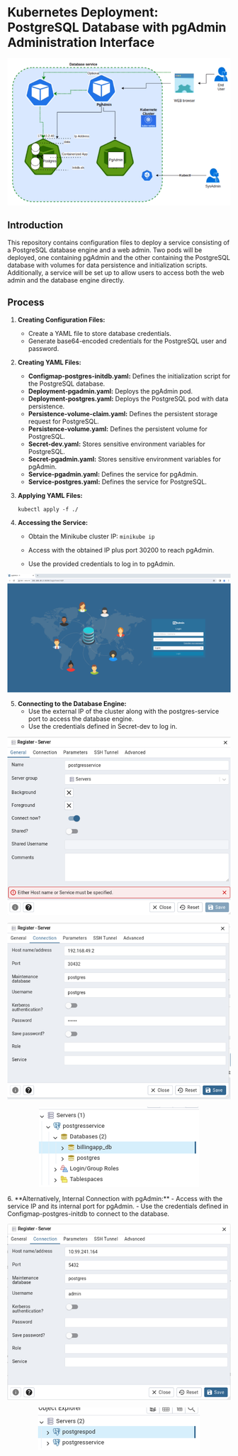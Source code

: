 # Kubernetes Deployment: PostgreSQL Database with pgAdmin Administration Interface

<p align="center">
  <img src="images/image7.png" alt="Image 7">
</p>

## Introduction

This repository contains configuration files to deploy a service consisting of a PostgreSQL database engine and a web admin. Two pods will be deployed, one containing pgAdmin and the other containing the PostgreSQL database with volumes for data persistence and initialization scripts. Additionally, a service will be set up to allow users to access both the web admin and the database engine directly.

## Process

1. **Creating Configuration Files:**
    - Create a YAML file to store database credentials.
    - Generate base64-encoded credentials for the PostgreSQL user and password.

2. **Creating YAML Files:**
    - **Configmap-postgres-initdb.yaml:** Defines the initialization script for the PostgreSQL database.
    - **Deployment-pgadmin.yaml:** Deploys the pgAdmin pod.
    - **Deployment-postgres.yaml:** Deploys the PostgreSQL pod with data persistence.
    - **Persistence-volume-claim.yaml:** Defines the persistent storage request for PostgreSQL.
    - **Persistence-volume.yaml:** Defines the persistent volume for PostgreSQL.
    - **Secret-dev.yaml:** Stores sensitive environment variables for PostgreSQL.
    - **Secret-pgadmin.yaml:** Stores sensitive environment variables for pgAdmin.
    - **Service-pgadmin.yaml:** Defines the service for pgAdmin.
    - **Service-postgres.yaml:** Defines the service for PostgreSQL.

3. **Applying YAML Files:**
    ```
    kubectl apply -f ./
    ```

4. **Accessing the Service:**
    - Obtain the Minikube cluster IP: `minikube ip`
    - Access with the obtained IP plus port 30200 to reach pgAdmin.


    - Use the provided credentials to log in to pgAdmin.

<p align="center">
  <img src="images/image1.png" alt="Image 1">
</p>


5. **Connecting to the Database Engine:**
    - Use the external IP of the cluster along with the postgres-service port to access the database engine.
    - Use the credentials defined in Secret-dev to log in.
    
<p align="center">
  <img src="images/image2.png" alt="Image 1">
</p>

<p align="center">
  <img src="images/image3.png" alt="Image 1">
</p>

<p align="center">
  <img src="images/image4.png" alt="Image 1">
</p>
6. **Alternatively, Internal Connection with pgAdmin:**
    - Access with the service IP and its internal port for pgAdmin.
    - Use the credentials defined in Configmap-postgres-initdb to connect to the database.
    
<p align="center">
  <img src="images/image5.png" alt="Image 1">
</p>

<p align="center">
  <img src="images/image6.png" alt="Image 1">
</p>



